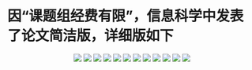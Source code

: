 # 因“课题组经费有限”，信息科学中发表了论文简洁版，详细版如下
<div align=center>
<img src="https://github.com/user-attachments/assets/d1b99b19-9f20-4c0a-bea2-0af5bf4db98c">
<img src="https://github.com/user-attachments/assets/8ef7bccc-c982-49c0-9b39-15409af78256">
<img src="https://github.com/user-attachments/assets/f4b041e0-4f81-496a-9248-6df6979b6c91">
<img src="https://github.com/user-attachments/assets/a9356f31-b99f-424a-8e9c-24ed3e3f41f3">
<img src="https://github.com/user-attachments/assets/0980e616-5062-4d5e-a72d-938994d71a16">
<img src="https://github.com/user-attachments/assets/89a43b33-0c71-46fe-b44f-aeb687d20236">
<img src="https://github.com/user-attachments/assets/4fd73fc4-d4de-49c7-9701-3afb0c283afb">
<img src="https://github.com/user-attachments/assets/c2750147-bf10-4498-9a73-738d75e3c55a">
<img src="https://github.com/user-attachments/assets/a17ae9e4-456e-4efc-9080-78a396cf4aed">
<img src="https://github.com/user-attachments/assets/0541173a-8f9c-457d-97ef-1240335394a6">
<img src="https://github.com/user-attachments/assets/eea6111b-5e3b-4986-af88-4c156a4e2971">
<img src="https://github.com/user-attachments/assets/5bfba222-79b7-4353-92bb-89d76a4490d7">
</div>


